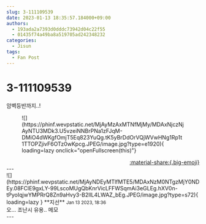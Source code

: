 ```yaml
---
slug: 3-111109539
date: 2023-01-13 18:35:57.184000+09:00
authors:
  - 193ada2a7393d0dddc73942d04c22f55
  - 01435f74a49ba8a519705ad242348232
categories:
  - Jisun
tags:
  - Fan Post
---
```


# 3-111109539

<div class="post-container" markdown="1">
<div class="content-container md-sidebar__scrollwrap" markdown="1">

암벽등반까지..!
<figure markdown="1">
![](https://phinf.wevpstatic.net/MjAyMzAxMTNfMjMy/MDAxNjczNjAyNTU3MDk3.U5vzeiNNBrPNa1zFJqM-DMiO4dWKgfOmjT5Eq823YuQg.tK5yBrDdOrVQjWVwHNg1Rp1t1TTOPZjivF6OTz0wKpcg.JPEG/image.jpg?type=e1920){ loading=lazy onclick="openFullscreen(this)"}
</figure>


</div>
</div>

<div style="text-align: right;" markdown="1">
<a href="https://weverse.io/fromis9/fanpost/3-111109539" style="text-align: right;">:material-share:{.big-emoji}</a>
</div>
---

<div class="comments-container md-sidebar__scrollwrap" markdown="1">
<div class="comment" markdown="1">
<div class='id-container' markdown="1">
![](https://phinf.wevpstatic.net/MjAyNDEyMTlfMTE5/MDAxNzM0NTgzMjY0NDEy.08FClE9gxLY-99LscoMUgQbKnrVicLFFWSqmAi3eGLEg.hXV0n-tPyoIqjwYMPRrQ8Zn9aHvy3-B2llL4LWAZ_bEg.JPEG/image.jpg?type=s72){ loading=lazy }
**<span class="artist">지선</span>** <small>Jan 13 2023, 18:36</small><br>
</div>
<div class='comment-body' markdown="1">
오... 조난시 유용.. 메모
</div>
</div>
</div>
---
